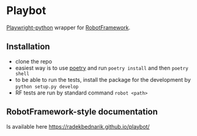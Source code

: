 # Playbot
[Playwright-python](https://github.com/microsoft/playwright-python) wrapper for [RobotFramework](https://robotframework.org/).

## Installation

- clone the repo
- easiest way is to use [poetry](https://python-poetry.org/) and run `poetry install` and then `poetry shell`
- to be able to run the tests, install the package for the development by `python setup.py develop`
- RF tests are run by standard command `robot <path>`

## RobotFramework-style documentation

Is available here https://radekbednarik.github.io/playbot/

